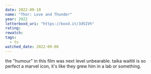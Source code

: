 ```yaml
---
date: 2022-09-10
name: "Thor: Love and Thunder"
year: 2022
letterboxd_uri: "https://boxd.it/3d5IVh"
rating: 
rewatch: 
tags:
  - tv
watched_date: 2022-09-08
---
```


the "humour" in this film was next level unbearable. taika waititi is so perfect a marvel icon, it's like they grew him in a lab or something.
